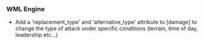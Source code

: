  ### WML Engine
   * Add a 'replacement_type' and 'alternative_type' attribute to [damage] to change the type of attack under specific conditions (terrain, time of day, leadership etc...)